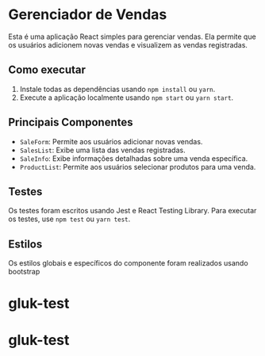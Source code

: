 
# Gerenciador de Vendas

Esta é uma aplicação React simples para gerenciar vendas. Ela permite que os usuários adicionem novas vendas e visualizem as vendas registradas.

## Como executar

1. Instale todas as dependências usando `npm install` ou `yarn`.
2. Execute a aplicação localmente usando `npm start` ou `yarn start`.

## Principais Componentes

- `SaleForm`: Permite aos usuários adicionar novas vendas.
- `SalesList`: Exibe uma lista das vendas registradas.
- `SaleInfo`: Exibe informações detalhadas sobre uma venda específica.
- `ProductList`: Permite aos usuários selecionar produtos para uma venda.

## Testes

Os testes foram escritos usando Jest e React Testing Library. Para executar os testes, use `npm test` ou `yarn test`.

## Estilos

Os estilos globais e específicos do componente foram realizados usando bootstrap

# gluk-test
# gluk-test
